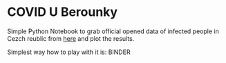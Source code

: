 # COVID U Berounky

Simple Python Notebook to grab official opened data of infected people in Cezch reublic from [here](https://share.uzis.cz/s/dCZBiARJ27ayeoS) and plot the results.

Simplest way how to play with it is: BINDER
